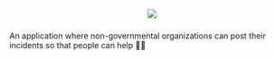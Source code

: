 <div align="center">
  <img src="https://raw.githubusercontent.com/gabrielsanttana/be-the-hero/24bdfa7c62d3e010475d18d1383cd260d3ed9a1a/front-end/src/assets/logo.svg" />
</div>

###

An application where non-governmental organizations can post their incidents so that people can help 🦸‍♂️
